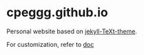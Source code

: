 # cpeggg.github.io

Personal website based on [jekyll-TeXt-theme](https://github.com/kitian616/jekyll-TeXt-theme).

For customization, refer to [doc](https://tianqi.name/jekyll-TeXt-theme/docs/en/quick-start)